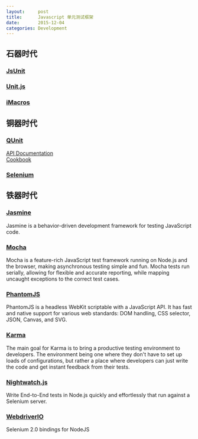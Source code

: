 ```yaml
---
layout:     post
title:      Javascript 单元测试框架
date:       2015-12-04
categories: Development
---
```


## 石器时代
### [JsUnit](http://www.jsunit.net/)
### [Unit.js](http://unitjs.com/)
### [iMacros](http://imacros.net/)

## 铜器时代
### [QUnit](https://qunitjs.com/)
[API Documentation](http://api.qunitjs.com/)  
[Cookbook](http://qunitjs.com/cookbook/)  
### [Selenium](http://www.seleniumhq.org/)


## 铁器时代
### [Jasmine](http://jasmine.github.io/)
Jasmine is a behavior-driven development framework for testing JavaScript code.

### [Mocha](http://mochajs.org/)
Mocha is a feature-rich JavaScript test framework running on Node.js and the browser, making asynchronous testing simple and fun. Mocha tests run serially, allowing for flexible and accurate reporting, while mapping uncaught exceptions to the correct test cases.

### [PhantomJS](http://phantomjs.org/)
PhantomJS is a headless WebKit scriptable with a JavaScript API. It has fast and native support for various web standards: DOM handling, CSS selector, JSON, Canvas, and SVG.

### [Karma](http://karma-runner.github.io/)
The main goal for Karma is to bring a productive testing environment to developers. The environment being one where they don't have to set up loads of configurations, but rather a place where developers can just write the code and get instant feedback from their tests.

### [Nightwatch.js](http://nightwatchjs.org/)
Write End-to-End tests in Node.js quickly and effortlessly that run against a Selenium server.

### [WebdriverIO](http://webdriver.io/)
Selenium 2.0 bindings for NodeJS

